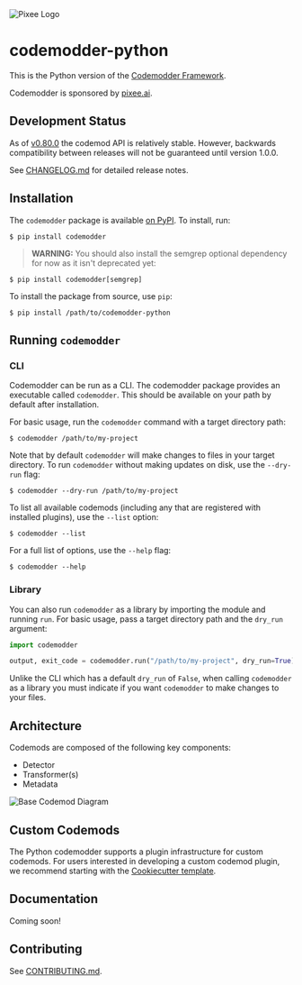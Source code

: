 <picture>
  <source media="(prefers-color-scheme: dark)" srcset="img/codemodder-dark.png">
  <source media="(prefers-color-scheme: light)" srcset="img/codemodder-light.png">
  <img alt="Pixee Logo" src="https://github.com/pixee/pixee-cli/raw/main/img/codemodder.png">
</picture>

# codemodder-python

This is the Python version of the [Codemodder Framework](https://codemodder.io/).

Codemodder is sponsored by [pixee.ai](https://pixee.ai).

## Development Status

As of [v0.80.0](https://github.com/pixee/codemodder-python/releases/tag/0.80.0) the codemod API is relatively stable. However, backwards compatibility between releases will not be guaranteed until version 1.0.0.


See [CHANGELOG.md](CHANGELOG.md) for detailed release notes.

## Installation

The `codemodder` package is available [on PyPI](https://pypi.org/project/codemodder/). To install, run:
```
$ pip install codemodder
```

> **WARNING:** You should also install the semgrep optional dependency for now as it isn't deprecated yet:
 ```
 $ pip install codemodder[semgrep]
 ```

To install the package from source, use `pip`:

```
$ pip install /path/to/codemodder-python
```

## Running `codemodder`

### CLI

Codemodder can be run as a CLI. The codemodder package provides an executable called `codemodder`. This should be available on your path by default after installation.

For basic usage, run the `codemodder` command with a target directory path:

```
$ codemodder /path/to/my-project
```

Note that by default `codemodder` will make changes to files in your target directory. To run `codemodder` without making updates on disk, use the `--dry-run` flag:
```
$ codemodder --dry-run /path/to/my-project
```

To list all available codemods (including any that are registered with installed plugins), use the `--list` option:
```
$ codemodder --list
```

For a full list of options, use the `--help` flag:
```
$ codemodder --help
```

### Library

You can also run `codemodder` as a library by importing the module and running `run`. For basic usage, pass a target directory path and the `dry_run` argument:

```python
import codemodder

output, exit_code = codemodder.run("/path/to/my-project", dry_run=True)
```

Unlike the CLI which has a default `dry_run` of `False`, when calling `codemodder` as a library you must indicate if you want `codemodder` to make changes to your files.


## Architecture

Codemods are composed of the following key components:
* Detector
* Transformer(s)
* Metadata

<picture>
  <source srcset="img/base-codemod.jpg">
  <img alt="Base Codemod Diagram" src="https://github.com/pixee/pixee-cli/raw/main/img/base-codemod.jpg">
</picture>

## Custom Codemods

The Python codemodder supports a plugin infrastructure for custom codemods. For users interested in developing a custom codemod plugin, we recommend starting with the [Cookiecutter template](https://github.com/pixee/cookiecutter-codemodder-plugin).

## Documentation

Coming soon!

## Contributing
See [CONTRIBUTING.md](CONTRIBUTING.md).

